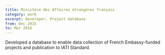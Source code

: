 ```yaml
---
title: Ministère des Affaires étrangères français
category: work
excerpt: Developer, Project database
from: Dec 2015
to: Mar 2016
---
```

Developed a database to enable data collection of French Embassy-funded projects and publication to IATI Standard.